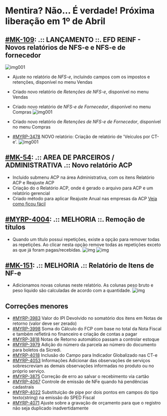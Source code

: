 # Mentira? Não... É verdade! Próxima liberação em 1º de Abril

## [#MK-109](https://devmyrp.atlassian.net/browse/MK-109): .:: LANÇAMENTO ::. EFD REINF - Novos relatórios de NFS-e e NFS-e de fornecedor
![img001](https://i.imgur.com/14Qew6d.png)
* Ajuste no relatório de *NFS-e*, incluíndo campos com os impostos e retenções, disponível no menu Vendas
* Criado novo relatório de *Retenções de NFS-e*, disponível no menu Vendas
* Criado novo relatório de *NFS-e de Fornecedor*, disponível no menu Compras
![img001](https://i.imgur.com/wRFWQaO.png)
* Criado novo relatório de *Retenções de NFS-e de Fornecedor*, disponível no menu Compras

* [#MYRP-3478](https://devmyrp.atlassian.net/browse/MYRP-3478) NOVO relatório: Criação de relatório de 'Veículos por CT-e'. 
![img001](https://imgur.com/qh23ysH)

## [#MK-54](https://devmyrp.atlassian.net/browse/MK-54): .:: AREA DE PARCEIROS / ADMINISTRATIVA .:: Novo relatório ACP
* Incluido submenu ACP na área Administrativa, com os itens Relatório ACP e Reajuste ACP
* Criação do o Relatório ACP, onde é gerado o arquivo para ACP e um relatório gerencial
* Criado método para aplicar Reajuste Anual nas empresas da ACP
[Veja como ficou fácil](http://recordit.co/Qs2RUcRumO)

## [#MYRP-4004](https://devmyrp.atlassian.net/browse/MYRP-4004): .:: MELHORIA ::. Remoção de títulos
* Quando um título possui repetições, existe a opção para remover todas as repetições. Ao clicar nesta opção remove todas as repetições exceto as que já foram pagas/recebidas.
![img](https://i.imgur.com/eBphh29.png)
![img](https://i.imgur.com/RVheRJx.png)

## [#MK-151](https://devmyrp.atlassian.net/browse/MK-151): .:: MELHORIA .:: Relatório de Itens de NF-e
* Adicionamos novas colunas neste relatório. As colunas peso bruto e peso liquido são calculadas de acordo com a quantidade.
![img](https://i.imgur.com/rNKPkoV.png)

## Correções menores
* [#MYRP-3983](https://devmyrp.atlassian.net/browse/MYRP-3983) Valor do IPI Devolvido no somatório dos itens em Notas de retorno (valor deve ser zerado) 
* [#MYRP-3998](https://devmyrp.atlassian.net/browse/MYRP-3998) Soma do Cálculo do FCP com base no total da Nota Fiscal e também refletirá no financeiro e criação de contas a pagar 
* [#MYRP-3818](https://devmyrp.atlassian.net/browse/MYRP-3818) Notas de Retorno automático passam a controlar estoque 
* [#MYRP-3979](https://devmyrp.atlassian.net/browse/MYRP-3979) Adição do número da parcela ao número do documento para boletos da Sicredi.
* [#MYRP-4018](https://devmyrp.atlassian.net/browse/MYRP-4018) Inclusão do Campo para Indicador Globalizado nas CT-e
* [#MYRP-4053](https://devmyrp.atlassian.net/browse/MYRP-4053) Informações Adicionar das observações de serviços sobrescreviam as demais observações informadas no produto ou no próprio serviço.
* [#MYRP-3875](https://devmyrp.atlassian.net/browse/MYRP-3875) Correção de erro ao salvar o recebimento via cartão
* [#MYRP-4067](https://devmyrp.atlassian.net/browse/MYRP-4067) Controle de emissão de NFe quando há pendências cadastrais
* [#MYRP-4022](https://devmyrp.atlassian.net/browse/MYRP-4022) Substituição de pipe por dois pontos em campos do tipo texto(string) na emissão do SPED Fiscal
* [#MYRP-4071](https://devmyrp.atlassian.net/browse/MYRP-4071) Ajuste sobre a gravação de orçamento para que o registro não seja duplicado inadvertidamente




